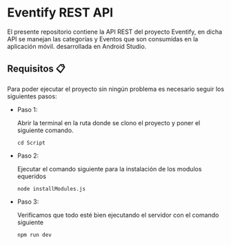 # Eventify REST API 
El presente repositorio contiene la  API REST del proyecto Eventify, en dicha API se manejan las categorías y Eventos que son consumidas en la aplicación móvil. desarrollada en Android Studio.

## Requisitos 📋
Para poder ejecutar el proyecto sin ningún problema es necesario seguir los siguientes pasos:

* Paso 1:
  
  Abrir la terminal en la ruta donde se clono el proyecto y poner el siguiente comando.
   ```
   cd Script
   ```
* Paso 2:
  
  Ejecutar el comando siguiente para la instalación de los modulos equeridos
  ```
  node installModules.js
  ```

* Paso 3:

  Verificamos que todo esté bien ejecutando el servidor con el comando siguiente
  ```
  npm run dev
  ```
